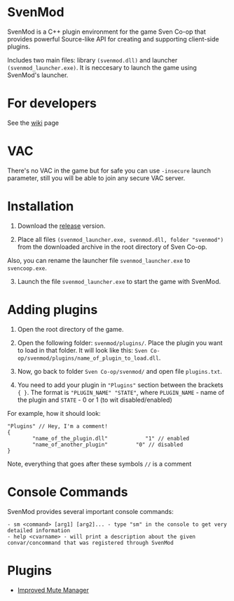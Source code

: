 # SvenMod
SvenMod is a C++ plugin environment for the game Sven Co-op that provides powerful Source-like API for creating and supporting client-side plugins.

Includes two main files: library `(svenmod.dll)` and launcher `(svenmod_launcher.exe)`. It is neccesary to launch the game using SvenMod's launcher.

# For developers
See the [wiki](https://github.com/sw1ft747/SvenMod/wiki "wiki") page

# VAC
There's no VAC in the game but for safe you can use `-insecure` launch parameter, still you will be able to join any secure VAC server.

# Installation
1. Download the [release](https://github.com/sw1ft747/SvenMod/releases "release") version.

2. Place all files `(svenmod_launcher.exe, svenmod.dll, folder "svenmod")` from the downloaded archive in the root directory of Sven Co-op.

Also, you can rename the launcher file `svenmod_launcher.exe` to `svencoop.exe`.

3. Launch the file `svenmod_launcher.exe` to start the game with SvenMod.

# Adding plugins
1. Open the root directory of the game.

2. Open the following folder: `svenmod/plugins/`. Place the plugin you want to load in that folder. It will look like this: `Sven Co-op/svenmod/plugins/name_of_plugin_to_load.dll`.

3. Now, go back to folder `Sven Co-op/svenmod/` and open file `plugins.txt`.

4. You need to add your plugin in `"Plugins"` section between the brackets `{ }`.
The format is `"PLUGIN_NAME" "STATE"`, where `PLUGIN_NAME` - name of the plugin and `STATE` - 0 or 1 (to wit disabled/enabled)

For example, how it should look:
```
"Plugins" // Hey, I'm a comment!
{
		"name_of_the_plugin.dll"			"1" // enabled
		"name_of_another_plugin"		 "0" // disabled
}
```

Note, everything that goes after these symbols `//` is a comment

# Console Commands
SvenMod provides several important console commands:
```
- sm <command> [arg1] [arg2]... - type "sm" in the console to get very detailed information
- help <cvarname> - will print a description about the given convar/concommand that was registered through SvenMod
```

# Plugins
- [Improved Mute Manager](https://github.com/sw1ft747/ImprovedMuteManager "Improved Mute Manager")
